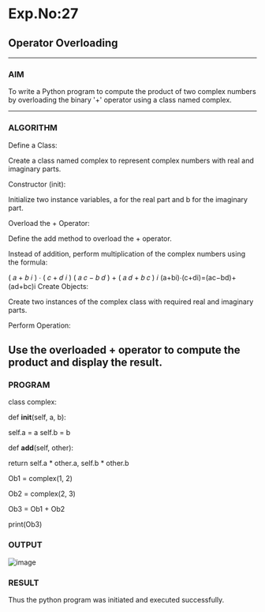 # Exp.No:27  
## Operator Overloading

---

### AIM  
To write a Python program to compute the product of two complex numbers by overloading the binary '+' operator using a class named complex.

---

### ALGORITHM

Define a Class:

Create a class named complex to represent complex numbers with real and imaginary parts.

Constructor (init):

Initialize two instance variables, a for the real part and b for the imaginary part.

Overload the + Operator:

Define the add method to overload the + operator.

Instead of addition, perform multiplication of the complex numbers using the formula:

( 𝑎 + 𝑏 𝑖 ) ⋅ ( 𝑐 + 𝑑 𝑖 )
( 𝑎 𝑐 − 𝑏 𝑑 ) + ( 𝑎 𝑑 + 𝑏 𝑐 ) 𝑖 (a+bi)⋅(c+di)=(ac−bd)+(ad+bc)i Create Objects:

Create two instances of the complex class with required real and imaginary parts.

Perform Operation:

Use the overloaded + operator to compute the product and display the result.
---

### PROGRAM

class complex:

   def __init__(self, a, b):
   
   self.a = a
    self.b = b
    
  
 def __add__(self, other):
 
 return self.a * other.a, self.b * other.b
 
Ob1 = complex(1, 2)

Ob2 = complex(2, 3)

Ob3 = Ob1 + Ob2

print(Ob3)

### OUTPUT

![image](https://github.com/user-attachments/assets/355dd52f-d307-49a2-85a8-19a5395f7149)

### RESULT

Thus the python program was initiated and executed successfully.
